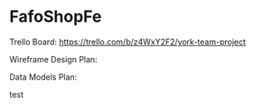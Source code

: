 # FafoShopFe

Trello Board: https://trello.com/b/z4WxY2F2/york-team-project

Wireframe Design Plan: 

Data Models Plan: 

test